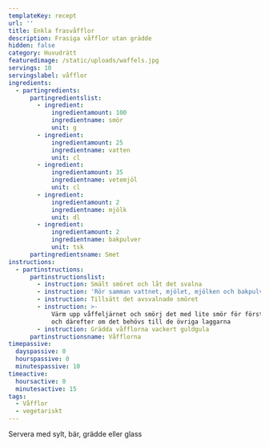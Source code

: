 ```yaml
---
templateKey: recept
url: ''
title: Enkla frasvåfflor
description: Frasiga våfflor utan grädde
hidden: false
category: Huvudrätt
featuredimage: /static/uploads/waffels.jpg
servings: 10
servingslabel: våfflor
ingredients:
  - partingredients:
      partingredientslist:
        - ingredient:
            ingredientamount: 100
            ingredientname: smör
            unit: g
        - ingredient:
            ingredientamount: 25
            ingredientname: vatten
            unit: cl
        - ingredient:
            ingredientamount: 35
            ingredientname: vetemjöl
            unit: cl
        - ingredient:
            ingredientamount: 2
            ingredientname: mjölk
            unit: dl
        - ingredient:
            ingredientamount: 2
            ingredientname: bakpulver
            unit: tsk
      partingredientsname: Smet
instructions:
  - partinstructions:
      partinstructionslist:
        - instruction: Smält smöret och låt det svalna
        - instruction: 'Rör samman vattnet, mjölet, mjölken och bakpulvret till en slät smet'
        - instruction: Tillsätt det avsvalnade smöret
        - instruction: >-
            Värm upp våffeljärnet och smörj det med lite smör för första laggen
            och därefter om det behövs till de övriga laggarna
        - instruction: Grädda våfflorna vackert guldgula
      partinstructionsname: Våfflorna
timepassive:
  dayspassive: 0
  hourspassive: 0
  minutespassive: 10
timeactive:
  hoursactive: 0
  minutesactive: 15
tags:
  - Våfflor
  - vegetariskt
---
```


Servera med sylt, bär, grädde eller glass
